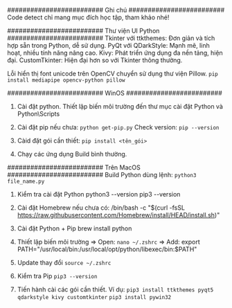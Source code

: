 ######################### Ghi chú #########################
Code detect chỉ mang mục đích học tập, tham khảo nhé!


######################### Thư viện UI Python #########################
Tkinter với ttkthemes: Đơn giản và tích hợp sẵn trong Python, dễ sử dụng.
PyQt với QDarkStyle: Mạnh mẽ, linh hoạt, nhiều tính năng nâng cao.
Kivy: Phát triển ứng dụng đa nền tảng, hiện đại.
CustomTkinter: Hiện đại hơn so với Tkinter thông thường.

Lỗi hiển thị font unicode trên OpenCV chuyển sử dụng thư viện Pillow.
`pip install mediapipe opencv-python pillow`

######################### WinOS #########################
1. Cài đặt python. Thiết lập biến môi trường đến thư mục cài đặt Python và Python\Scripts
2. Cài đặt pip nếu chưa:
`python get-pip.py`
Check version: `pip --version`

3. Càid đặt gói cần thiết:
`pip install <tên_gói>`

4. Chạy các ứng dụng Build bình thường.

######################### Trên MacOS #########################
Build Python dùng lệnh: `python3 file_name.py`

1. Kiểm tra cài đặt Python
python3 --version
pip3 --version

2. Cài đặt Homebrew nếu chưa có:
/bin/bash -c "$(curl -fsSL https://raw.githubusercontent.com/Homebrew/install/HEAD/install.sh)"

3. Cài đặt Python + Pip
brew install python

4. Thiết lập biến môi trường
=> Open: `nano ~/.zshrc`
=> Add: export PATH="/usr/local/bin:/usr/local/opt/python/libexec/bin:$PATH"

5. Update thay đổi
`source ~/.zshrc`

6. Kiểm tra Pip
`pip3 --version`

7. Tiến hành cài các gói cần thiết.
Ví dụ: `pip3 install ttkthemes pyqt5 qdarkstyle kivy customtkinter`
`pip3 install pywin32`